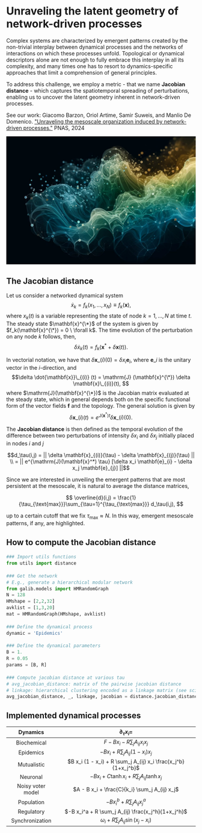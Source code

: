 # Unraveling the latent geometry of network-driven processes

Complex systems are characterized by emergent patterns created by the non-trivial interplay between dynamical processes and the networks of interactions on which these processes unfold. Topological or dynamical descriptors alone are not enough to fully embrace this interplay in all its complexity, and many times one has to resort to dynamics-specific approaches that limit a comprehension of general principles.

To address this challenge, we employ a metric - that we name **Jacobian distance** - which captures the spatiotemporal spreading of perturbations, enabling us to uncover the latent geometry inherent in network-driven processes.

See our work: Giacomo Barzon, Oriol Artime, Samir Suweis, and Manlio De Domenico. ["Unraveling the mesoscale organization induced by network-driven processes."](https://www.pnas.org/doi/10.1073/pnas.2317608121) PNAS, 2024

<p align="center">
  <img src="figures/jacobian_geometry.png" width="900"/>
</p>

## The Jacobian distance

Let us consider a networked dynamical system
$$\dot{x}_k = f_k(x_1, \ldots, x_N) \equiv f_k(\mathbf{x}),$$
where $x_k(t)$ is a variable representing the state of node $k = 1, \ldots, N$ at time $t$. The steady state $\mathbf{x}^{\*}$ of the system is given by $f_k(\mathbf{x}^{\*}) = 0 \ \forall k$. The time evolution of the perturbation on any node $k$ follows, then,
$$\delta \dot{x}_k(t) = f_k( \mathbf{x}^* + \delta \mathbf{x}(t)).$$

In vectorial notation, we have that $\delta \mathbf{x} \_{(i)}(0) = \delta x_i \mathbf{e} _{i}$, where $\mathbf{e}\_{i}$ is the unitary vector in the $i$-direction, and
$$\delta \dot{\mathbf{x}}\_{(i)} (t) = \mathrm{J} (\mathbf{x}^{\*}) \delta \mathbf{x}\_{(i)}(t), $$ where $\mathrm{J}(\mathbf{x}^{\*})$ is the Jacobian matrix evaluated at the steady state, which in general depends both on the specific functional form of the vector fields $\mathbf{f}$ and the topology. The general solution is given by
$$\delta \mathbf{x}\_{(i)}(t) = e^{\mathrm{J}(\mathbf{x}^*) t} \delta \mathbf{x}\_{(i)}(0).$$

The **Jacobian distance** is then defined as the temporal evolution of the difference between two perturbations of intensity $\delta x_i$ and $\delta x_j$ initially placed in nodes $i$ and $j$
```math
d_\tau(i,j) = || \delta \mathbf{x}_{(i)}(\tau) - \delta \mathbf{x}_{(j)}(\tau) || \\
=  || e^{\mathrm{J}(\mathbf{x}^*) \tau} [\delta x_i \mathbf{e}_{i} - \delta x_j \mathbf{e}_{j}]  ||
```

Since we are interested in unveiling the emergent patterns that are most persistent at the mesoscale, it is natural to average the distance matrices,
```math
    \overline{d}(i,j) = \frac{1}{\tau_{\text{max}}}\sum_{\tau=1}^{\tau_{\text{max}}} d_\tau(i,j),    
```
up to a certain cutoff that we fix $\tau_{\text{max}} \approx N$. In this way, emergent mesoscale patterns, if any, are highlighted.

## How to compute the Jacobian distance

``` python
### Import utils functions
from utils import distance

### Get the network
# E.g., generate a hierarchical modular network
from galib.models import HMRandomGraph
N = 128
HMshape = [2,2,32]
avklist = [1,3,20]
mat = HMRandomGraph(HMshape, avklist)

### Define the dynamical process
dynamic = 'Epidemics'

### Define the dynamical parameters
B = 1.
R = 0.05
params = [B, R]
    
### Compute jacobian distance at various tau
# avg_jacobian_distance: matrix of the pairwise jacobian distance
# linkage: hierarchical clustering encoded as a linkage matrix (see scipy.cluster.hierarchy.linkage)
avg_jacobian_distance, _, linkage, jacobian = distance.jacobian_distance(mat, dynamic, args=params, norm=True, show=True)
```

## Implemented dynamical processes

<div align="center">
  
Dynamics | $\partial_{\tau}x_i=$ |
| :--------: | :-------: |
Biochemical | $F -B x_i - R \sum_j A_{ij} x_i x_j$ |
Epidemics | $-B x_i + R \sum_j A_{ij} (1-x_i)x_j$ |
Mutualistic | $B x_i (1 - x_i) + R \sum_j A_{ij} x_i \frac{x_j^b}{1+x_j^b}$ |
Neuronal | $-B x_i + C \tanh x_i + R \sum_j A_{ij} \tanh x_j$ |
Noisy voter model | $A - B x_i + \frac{C}{k_i} \sum_j A_{ij} x_j$ |
Population | $-B x_i^{b} + R \sum_j A_{ij} x_j^a$ |
Regulatory | $-B x_i^a + R \sum_j A_{ij} \frac{x_j^h}{1+x_j^h}$ |
Synchronization | $\omega_i + R \sum_j A_{ij} \sin(x_j-x_i)$ |

</div>
